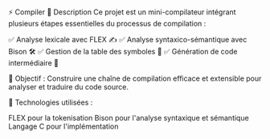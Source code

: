 ⚡ Compiler
🔹 Description
Ce projet est un mini-compilateur intégrant plusieurs étapes essentielles du processus de compilation :

✅ Analyse lexicale avec FLEX ✍️
✅ Analyse syntaxico-sémantique avec Bison 🛠️
✅ Gestion de la table des symboles 📑
✅ Génération de code intermédiaire 🚀

🎯 Objectif : Construire une chaîne de compilation efficace et extensible pour analyser et traduire du code source.

📌 Technologies utilisées :

FLEX pour la tokenisation
Bison pour l'analyse syntaxique et sémantique
Langage C pour l'implémentation
